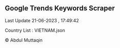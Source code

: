 

## Google Trends Keywords Scraper 
 
Last Update 21-06-2023 , 17:49:42

Country List :
VIETNAM.json



© Abdul Muttaqin 
